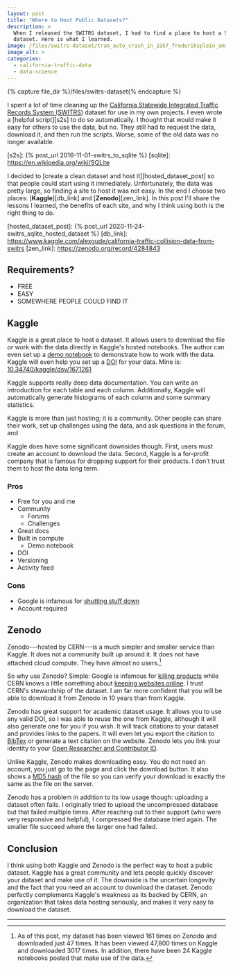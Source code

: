 ```yaml
---
layout: post
title: "Where to Host Public Datasets?"
description: >
  When I released the SWITRS dataset, I had to find a place to host a 5 Gig
  dataset. Here is what I learned.
image: /files/switrs-dataset/tram_auto_crash_in_1957_frederiksplein_amsterdam.jpg
image_alt: >
categories: 
  - california-traffic-data 
  - data-science
---
```


{% capture file_dir %}/files/switrs-dataset{% endcapture %}

I spent a lot of time cleaning up the [California Statewide Integrated Traffic
Records System (SWITRS)][switrs] dataset for use in my own projects. I even
wrote a [helpful script][s2s] to do so automatically. I thought that would
make it easy for others to use the data, but no. They still had to request the
data, download it, and then run the scripts. Worse, some of the old data was
no longer available.

[switrs]: http://iswitrs.chp.ca.gov/Reports/jsp/userLogin.jsp
[s2s]: {% post_url 2016-11-01-switrs_to_sqlite %}
[sqlite]: https://en.wikipedia.org/wiki/SQLite

I decided to [create a clean dataset and host it][hosted_dataset_post] so that
people could start using it immediately. Unfortunately, the data was pretty
large, so finding a site to host it was not easy. In the end I choose two
places: [**Kaggle**][db_link] and [**Zenodo**][zen_link]. In this post I'll
share the lessons I learned, the benefits of each site, and why I think using
both is the right thing to do.

[hosted_dataset_post]: {% post_url 2020-11-24-switrs_sqlite_hosted_dataset %}
[db_link]: https://www.kaggle.com/alexgude/california-traffic-collision-data-from-switrs
[zen_link]: https://zenodo.org/record/4284843

## Requirements?

- FREE
- EASY
- SOMEWHERE PEOPLE COULD FIND IT

## Kaggle

Kaggle is a great place to host a dataset. It allows users to download the
file _or_ work with the data directly in Kaggle's hosted notebooks. The author
can even set up a [demo notebook][demo_nb] to demonstrate how to work with the
data. Kaggle will even help you set up a [DOI][doi] for your data. Mine is:
[10.34740/kaggle/dsv/1671261][my_doi]

[demo_nb]: https://www.kaggle.com/alexgude/starter-california-traffic-collisions-from-switrs
[doi]: https://en.wikipedia.org/wiki/Digital_object_identifier
[my_doi]: https://www.doi.org/10.34740/kaggle/dsv/1671261

Kaggle supports really deep data documentation. You can write an introduction
for each table and each column. Additionally, Kaggle will automatically
generate histograms of each column and some summary statistics.

Kaggle is more than just hosting; it is a community. Other people can
share their work, set up challenges using the data, and ask questions in the forum, and

Kaggle does have some significant downsides though. First, users must create
an account to download the data. Second, Kaggle is a for-profit company that
is famous for dropping support for their products. I don't trust them to host
the data long term.

### Pros

- Free for you and me
- Community
  - Forums
  - Challenges
- Great docs
- Built in compute
  - Demo notebook
- DOI
- Versioning
- Activity feed

### Cons

- Google is infamous for [shutting stuff down][killedbygoogle]
- Account required


## Zenodo

Zenodo---hosted by CERN---is a much simpler and smaller service than Kaggle.
It does not a community built up around it. It does not have attached cloud
compute. They have almost no users.[^usage]

So why use Zenodo? Simple: Google is infamous for [killing
products][killedbygoogle] while CERN knows a little something about [keeping
websites online][first_site]. I trust CERN's stewardship of the dataset. I am
far more confident that you will be able to download it from Zenodo in 10
years than from Kaggle.

[killedbygoogle]: https://killedbygoogle.com/
[first_site]: http://info.cern.ch/

Zenodo has great support for academic dataset usage. It allows you to use any
valid DOI, so I was able to reuse the one from Kaggle, although it will also
generate one for you if you wish. It will track citations to your dataset and
provides links to the papers. It will even let you export the citation to
[BibTex][bibtex] or generate a text citation on the website. Zenodo lets you
link your identity to your [Open Researcher and Contributor ID][orcid].

[bibtex]: https://en.wikipedia.org/wiki/BibTeX
[orcid]: https://en.wikipedia.org/wiki/ORCID

Unlike Kaggle, Zenodo makes downloading easy. You do not need an account, you
just go to the page and click the download button. It also shows a [MD5
hash][md5] of the file so you can verify your download is exactly the same as
the file on the server.

[md5]: https://en.wikipedia.org/wiki/MD5

Zenodo has a problem in addition to its low usage though: uploading a dataset
often fails. I originally tried to upload the uncompressed database but that
failed multiple times. After reaching out to their support (who were very
responsive and helpful), I compressed the database tried again. The smaller
file succeed where the larger one had failed.

## Conclusion

I think using both Kaggle and Zenodo is the perfect way to host a public
dataset. Kaggle has a great community and lets people quickly discover your
dataset and make use of it. The downside is the uncertain longevity and the
fact that you need an account to download the dataset. Zenodo perfectly
complements Kaggle's weakness as its backed by CERN, an organization that
takes data hosting seriously, and makes it very easy to download the dataset.

---

[^usage]: As of this post, my dataset has been viewed 161 times on Zenodo and
    downloaded just 47 times. It has been viewed 47,800 times on Kaggle and
    downloaded 3017 times. In addition, there have been 24 Kaggle notebooks
    posted that make use of the data.
